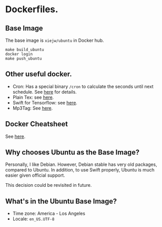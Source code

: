 # Dockerfiles.

## Base Image

The base image is `xiejw/ubuntu` in Docker hub.

    make build_ubuntu
    docker login
    make push_ubuntu

## Other useful docker.

- Cron: Has a special binary `/cron` to calculate the seconds until next
  schedule. See [here][Cron] for details.
- Plain Tex: see [here](doc/tex.md).
- Swift for Tensorflow: see [here](doc/s4tf.md).
- Mp3Tag: See [here](doc/mp3tag.md).

## Docker Cheatsheet

See [here](doc/docker_cheatsheet.md).

## Why chooses Ubuntu as the Base Image?

Personally, I like Debian. However, Debian stable has very old packages,
compared to Ubuntu. In addition, to use Swift properly, Ubuntu is much easier
given official support.

This decision could be revisited in future.

## What's in the Ubuntu Base Image?

- Time zone: America - Los Angeles
- Locale: `en_US.UTF-8`

[Cron]: https://github.com/xiejw/eva/blob/master/dockerfiles/Dockerfile.cron

